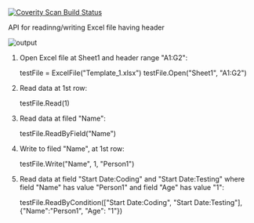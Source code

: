 <a href="https://scan.coverity.com/projects/shymaxtic-excelapi">
  <img alt="Coverity Scan Build Status"
       src="https://scan.coverity.com/projects/19458/badge.svg"/>
</a>

API for readinng/writing Excel file having header

![output](https://user-images.githubusercontent.com/23006460/67298217-26779400-f515-11e9-970f-9de2672d5789.png)




1. Open Excel file at Sheet1 and header range "A1:G2":

    testFile = ExcelFile("Template_1.xlsx")
    testFile.Open("Sheet1", "A1:G2")

2. Read data at 1st row:

    testFile.Read(1)

2. Read data at filed "Name":

    testFile.ReadByField("Name")

3. Write to filed "Name", at 1st row:

    testFile.Write("Name", 1, "Person1")

4. Read data at field "Start Date:Coding" and "Start Date:Testing" where field "Name" has value "Person1" and field "Age" has value "1":

    testFile.ReadByCondition(["Start Date:Coding", "Start Date:Testing"], {"Name":"Person1", "Age": "1"})
